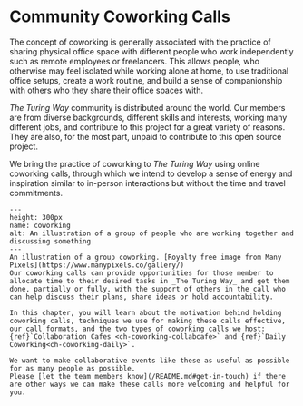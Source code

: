 # Community Coworking Calls

The concept of coworking is generally associated with the practice of sharing physical office space with different people who work independently such as remote employees or freelancers.
This allows people, who otherwise may feel isolated while working alone at home, to use traditional office setups, create a work routine, and build a sense of companionship with others who they share their office spaces with.

_The Turing Way_ community is distributed around the world.
Our members are from diverse backgrounds, different skills and interests, working many different jobs, and contribute to this project for a great variety of reasons.
They are also, for the most part, unpaid to contribute to this open source project.

We bring the practice of coworking to _The Turing Way_ using online coworking calls, through which we intend to develop a sense of energy and inspiration similar to in-person interactions but without the time and travel commitments.

```{figure} ../figures/coworking.png
---
height: 300px
name: coworking
alt: An illustration of a group of people who are working together and discussing something
---
An illustration of a group coworking. [Royalty free image from Many Pixels](https://www.manypixels.co/gallery/)
Our coworking calls can provide opportunities for those member to allocate time to their desired tasks in _The Turing Way_ and get them done, partially or fully, with the support of others in the call who can help discuss their plans, share ideas or hold accountability.

In this chapter, you will learn about the motivation behind holding coworking calls, techniques we use for making these calls effective, our call formats, and the two types of coworking calls we host: {ref}`Collaboration Cafes <ch-coworking-collabcafe>` and {ref}`Daily Coworking<ch-coworking-daily>`.

We want to make collaborative events like these as useful as possible for as many people as possible.
Please [let the team members know](/README.md#get-in-touch) if there are other ways we can make these calls more welcoming and helpful for you.

